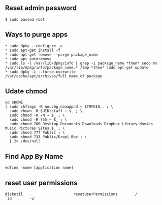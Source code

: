 ## Reset admin password
    $ sudo passwd root

## Ways to purge apps
    * sudo dpkg --configure -a
    * sudo apt-get install -f
    * sudo apt-get remove --purge package_name
    * sudo apt autoremove
    * sudo ls -l /var/lib/dpkg/info | grep -i package_name *then* sudo mv /var/lib/dpkg/info/package_name.* /tmp *then* sudo apt-get update
    * sudo dpkg -i --force-overwrite /var/cache/apt/archives/full_name_of_package

## Udate chmod
    cd $HOME
    { sudo chflags -R nouchg,nouappnd ~ $TMPDIR.. ; \
      sudo chown -R $UID:staff ~ $_ ; \
      sudo chmod -R -N ~ $_ ; \
      sudo chmod -R 755 ~ $_ ; \
      sudo chmod 700 Desktop Documents Downloads Dropbox Library Movies Music Pictures Sites $_ ; \
      sudo chmod 777 Public ; \
      sudo chmod 733 Public/Drop\ Box ; \
      } 2> /dev/null

## Find App By Name
    mdfind -name [application name]

## reset user permissions
    diskutil                       resetUserPermissions        /               `id        -u`
